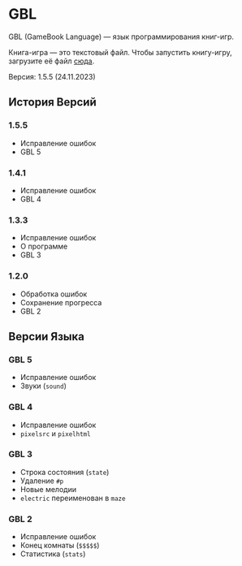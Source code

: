 # GBL

GBL (GameBook Language) — язык программирования книг-игр.

Книга-игра — это текстовый файл. Чтобы запустить книгу-игру, загрузите её файл [сюда](https://megospc.github.io/GBL/index.html).

Версия: 1.5.5 (24.11.2023)

## История Версий
### 1.5.5
- Исправление ошибок
- GBL 5

### 1.4.1
- Исправление ошибок
- GBL 4

### 1.3.3
- Исправление ошибок
- О программе
- GBL 3

### 1.2.0
- Обработка ошибок
- Сохранение прогресса
- GBL 2

## Версии Языка
### GBL 5
- Исправление ошибок
- Звуки (`sound`)

### GBL 4
- Исправление ошибок
- `pixelsrc` и `pixelhtml`

### GBL 3
- Строка состояния (`state`)
- Удаление `#p`
- Новые мелодии
- `electric` переименован в `maze`

### GBL 2
- Исправление ошибок
- Конец комнаты (`$$$$$`)
- Статистика (`stats`)